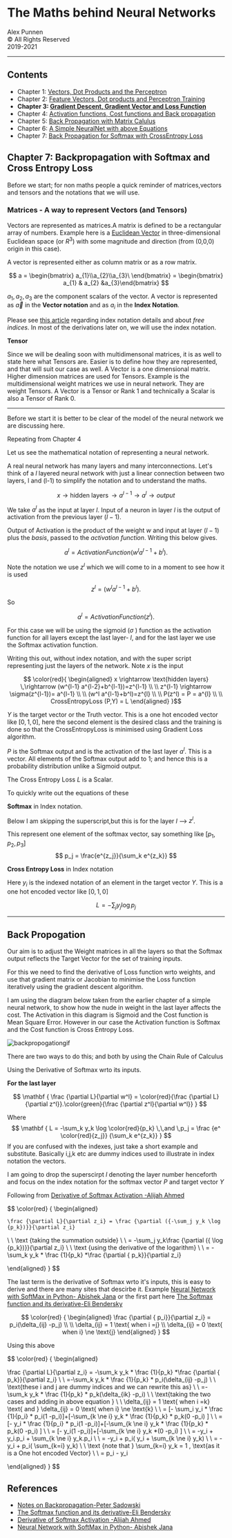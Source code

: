 # The Maths behind Neural Networks

Alex Punnen \
&copy; All Rights Reserved \
2019-2021 

---

## Contents

- Chapter 1: [Vectors, Dot Products and  the Perceptron](1_vectors_dot_product_and_perceptron.md)
- Chapter 2: [Feature Vectors, Dot products and Perceptron Training](2_perceptron_training.md)
- **Chapter 3: [Gradient Descent, Gradient Vector and Loss Function](3_gradient_descent.md)**
- Chapter 4: [Activation functions, Cost functions and Back propagation](4_backpropogation.md)
- Chapter 5: [Back Propagation with Matrix Calulus](5_backpropogation_matrix_calulus.md)
- Chapter 6: [A Simple NeuralNet with above Equations](6_neuralnetworkimpementation.md)
- Chapter 7: [Back Propagation for Softmax with CrossEntropy Loss](7_cnn_network.md)

## Chapter 7: Backpropagation with Softmax and  Cross Entropy Loss 

Before we start; for non maths people a quick reminder of matrices,vectors and tensors and the notations that we will use.

### Matrices - A way to represent Vectors (and Tensors)

 Vectors are represented as matrices.A matrix is defined to be a rectangular array of numbers. Example here is a [Euclidean Vector][Euclidean_vector]  in three-dimensional Euclidean space (or $R^{3}$) with some magnitude and direction (from (0,0,0) origin in this case).
 
 A vector is represented either as column matrix or as a row matrix.

$$
a = \begin{bmatrix}
a_{1}\\a_{2}\\a_{3}\ 
\end{bmatrix} = \begin{bmatrix} a_{1} & a_{2} &a_{3}\end{bmatrix}
$$

$a_{1},a_{2},a_{3}$ are the component scalars of the vector. A vector is represented as $\vec a$ in the **Vector notation** and as $a_{i}$ in the **Index Notation**. 

Please see [this article][indexnotation] regarding index notation details and about *free indices*. In most of the derivations later on, we will use the index notation.

**Tensor**

Since  we will be dealing soon with multidimensonal matrices, it is as well to state here what Tensors are. Easier is to define how they are represented, and that will suit our case as well. A Vector is a one dimensional matrix. Higher dimension matrices are used for Tensors. Example is the multidimensional weight matrices we use in neural network. They are weight Tensors. A Vector is a Tensor or Rank 1 and technically a Scalar is also a Tensor of Rank 0.

---

Before we start it is better to be clear of the model of the neural network we are discussing here.

Repeating from Chapter 4

 Let us see the mathematical notation of representing  a neural network.

 A real neural network has many layers and many interconnections. Let's  think of a $l$ layered neural network with just a linear connection between two layers, l and (l-1) to simplify the notation and to understand the maths.

$$
 x \rightarrow \text{hidden layers} \,\rightarrow a^{l-1} \rightarrow  a^{l} \rightarrow  output
 $$

   We take  $a^{l}$  as the input at layer *l*. Input  of a neuron in layer *l*  is the output of activation from the previous layer $(l-1)$.

 Output of Activation is  the product of the weight *w* and input at layer $(l-1)$  plus the *basis*, passed to the *activation function*. 
Writing this below gives.

$$
  a^{l} = ActivationFunction(w^l a^{l-1}+b^l).
$$

Note the notation we use $z^{l}$ which we will come to in a moment to see how it is used

$$
  z^{l} = (w^l a^{l-1}+b^l).
$$

So

$$
  a^{l} = ActivationFunction(z^l).
$$

For this case we will be using the sigmoid ($\sigma$ ) function as the activation function for all layers except the last layer- $l$, and for the last layer we use the Softmax activation function. 

Writing this out, without index notation, and with the super script representing just the layers of the network. Note $x$ is the input

$$ \color{red}{
\begin{aligned}
 x \rightarrow \text{hidden layers} \,\rightarrow (w^{l-1} a^{l-2}+b^{l-1})=z^{l-1} \\ \\
 z^{l-1} \rightarrow  \sigma(z^{l-1})= a^{l-1}  
 \\ \\
 (w^l a^{l-1}+b^l)=z^{l} 
\\ \\
P(z^l) = P = a^{l}
\\ \\
 CrossEntropyLoss (P,Y) = L
\end{aligned}
}$$

 $Y$ is the target vector or the Truth vector. This is a one hot encoded vector like $[0,1,0]$, here the second element is the desired class and the training is done so that the CrossEntropyLoss is minimised using Gradient Loss algorithm.


$P$ is the Softmax output and is the activation of the last layer $a^l$. This is a vector. All elements of the Softmax output add to 1; and hence this is a probability distribution unlike a Sigmoid output.

The Cross Entropy Loss $L$ is a Scalar.

To quickly write out the equations of these

**Softmax** in Index notation. 

Below I am skipping the superscript,but this is for the layer $l$ --> $z^l$.

This represent one element of the softmax vector, say something like $[p_1,p_2,p_3]$
$$
p_j = \frac{e^{z_j}}{\sum_k e^{z_k}}
$$

**Cross Entropy Loss** in Index notation

Here $y_i$ is the indexed notation of an element in the target vector  $Y$. This is a one hot encoded vector like $[0,1,0]$

$$
L = -\sum_j y_j \log p_j
$$

---
## Back Propogation

Our aim is to adjust the Weight matrices in all the layers so that the Softmax output reflects the Target Vector for the set of training inputs.

For this we need to find the derivative of Loss function wrto weights, and use that gradient matrix or Jacobian to minimise the Loss function iteratively using the gradient descent algorithm.

I am using the diagram below taken from the earlier chapter of a simple neural network, to show how the nude in weight in the last layer affects the cost. The Activation in this diagram is Sigmoid and the Cost function is Mean Square Error. However in our case the Activation function is Softmax and the Cost function is Cross Entropy Loss.

![backpropogationgif]

There are two ways to do this; and both by using the Chain Rule of Calculus

Using the Derivative of Softmax wrto its inputs. 

**For the last layer**

$$
\mathbf {
\frac {\partial L}{\partial w^l} 
=  \color{red}{\frac {\partial L}{\partial z^l}}.\color{green}{\frac {\partial z^l}{\partial w^l}}
}
$$

Where
$$
\mathbf {
L = -\sum_k y_k \log \color{red}{p_k} \,\,and \,p_j = \frac {e^ \color{red}{z_j}} {\sum_k e^{z_k}}
}
$$
If you are confused with the indexes, just take a short example and substitute. Basically i,j,k etc are dummy indices used to illustrate in index notation the vectors.

I am going to drop the superscirpt $l$ denoting the layer number henceforth and focus on the index notation for the softmax vector $P$ and target vector $Y$

Following from [Derivative of Softmax Activation -Alijah Ahmed]

$$ \color{red}
  {
  \begin{aligned}

    \frac {\partial L}{\partial z_i} = \frac {\partial ({-\sum_j y_k \log {p_k})}}{\partial z_i}
   \\ \\ \text {taking the summation outside} \\ \\
   = -\sum_j y_k\frac {\partial ({ \log {p_k})}}{\partial z_i}
  \\ \\ \text {using the derivative of the logarithm} \\ \\
  = -\sum_k y_k * \frac {1}{p_k} *\frac {\partial { p_k}}{\partial z_i}
  
\end{aligned}
}
$$

The last term is the derivative  of Softmax wrto it's inputs, this is easy to derive and there are many sites that descirbe it. Example [Neural Network with SoftMax in Python- Abishek Jana] or the first part here  [The Softmax function and its derivative-Eli Bendersky]

$$
 \color{red}
  {
  \begin{aligned}
   \frac {\partial { p_i}}{\partial z_i} = p_i(\delta_{ij} -p_j)
   \\ \\
   \delta_{ij} = 1 \text{ when i =j}
   \\
   \delta_{ij} = 0 \text{ when i} \ne \text{j}
  \end{aligned}
  }
$$

Using this above

$$ \color{red}
  {
  \begin{aligned}

 \frac {\partial L}{\partial z_i} = -\sum_k y_k * \frac {1}{p_k} *\frac {\partial { p_k}}{\partial z_i}
 \\ \\
  =-\sum_k y_k * \frac {1}{p_k} * p_i(\delta_{ij} -p_j) 
 \\ \\ \text{these i and j are dummy indices and we can rewrite  this as} 
\\ \\
=-\sum_k y_k * \frac {1}{p_k} * p_k(\delta_{ik} -p_i) 
\\ \\ \text{taking the two cases and adding in above equation } \\ \\
 \delta_{ij} = 1 \text{ when i =k} \text{ and } 
   \delta_{ij} = 0 \text{ when i} \ne \text{k}
   \\ \\
   = [- \sum_i y_i * \frac {1}{p_i} * p_i(1 -p_i)]+[-\sum_{k \ne i}  y_k * \frac {1}{p_k} * p_k(0 -p_i) ]
    \\ \\
     = [- y_i * \frac {1}{p_i} * p_i(1 -p_i)]+[-\sum_{k \ne i}  y_k * \frac {1}{p_k} * p_k(0 -p_i) ]
  \\ \\
     = [- y_i(1 -p_i)]+[-\sum_{k \ne i}  y_k *(0 -p_i) ]
      \\ \\
     = -y_i + y_i.p_i + \sum_{k \ne i}  y_k.p_i 
     \\ \\
     = -y_i + p_i( y_i + \sum_{k \ne i}  y_k) 
     \\ \\
     = -y_i + p_i( \sum_{k=i}  y_k) 
     \\ \\
     \text {note that } \sum_{k=i}  y_k = 1  \, \text{as it is a One hot encoded Vector}
     \\ \\
     = p_i - y_i

\end{aligned}
}
$$

## References
 
 - [Notes on Backpropagation-Peter Sadowski]
 - [The Softmax function and its derivative-Eli Bendersky]
 - [Derivative of Softmax Activation -Alijah Ahmed]
 - [Neural Network with SoftMax in Python- Abishek Jana]


  [Euclidean_vector]: https://en.wikipedia.org/wiki/Euclidean_vector
  [indexnotation]: https://web.iitd.ac.in/~pmvs/courses/mcl702/notation.pdf
  [backpropogationgif]: https://i.imgur.com/jQOLUG3.gif
  [Notes on Backpropagation-Peter Sadowski]: https://www.ics.uci.edu/~pjsadows/notes.pdf
  [The Softmax function and its derivative-Eli Bendersky]: https://eli.thegreenplace.net/2016/the-softmax-function-and-its-derivative/
  [Neural Network with SoftMax in Python- Abishek Jana]: https://www.adeveloperdiary.com/data-science/deep-learning/neural-network-with-softmax-in-python/
  [Derivative of Softmax Activation -Alijah Ahmed]: https://math.stackexchange.com/questions/945871/derivative-of-softmax-loss-function
